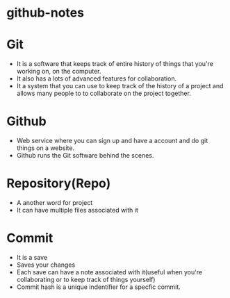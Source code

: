 # github-notes

# Git 
* It is a software that keeps track of entire history of things that you're working on, on the computer. 
* It also has a lots of advanced features for collaboration. 
* It a system that you can use to keep track of the history of a project and allows many people to to collaborate on the project together.

# Github
* Web service where you can sign up and have a account and do git things on a website.
* Github runs the Git software behind the scenes.

# Repository(Repo)
* A another word for project
* It can have multiple files associated with it

# Commit
* It is a save
* Saves your changes
* Each save can have a note associated with it(useful when you're collaborating or to keep track of things yourself)
* Commit hash is a unique indentifier for a specfic commit.
